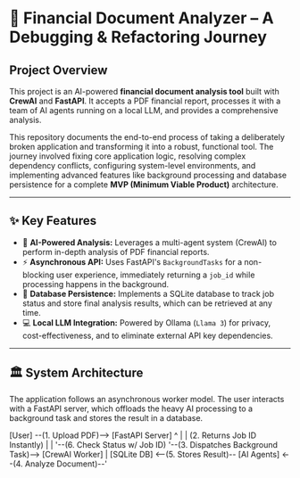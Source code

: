 # 🚀 Financial Document Analyzer – A Debugging & Refactoring Journey

## Project Overview

This project is an AI-powered **financial document analysis tool** built with **CrewAI** and **FastAPI**. It accepts a PDF financial report, processes it with a team of AI agents running on a local LLM, and provides a comprehensive analysis.

This repository documents the end-to-end process of taking a deliberately broken application and transforming it into a robust, functional tool. The journey involved fixing core application logic, resolving complex dependency conflicts, configuring system-level environments, and implementing advanced features like background processing and database persistence for a complete **MVP (Minimum Viable Product)** architecture.

---

## ✨ Key Features

- 🧠 **AI-Powered Analysis:** Leverages a multi-agent system (CrewAI) to perform in-depth analysis of PDF financial reports.  
- ⚡ **Asynchronous API:** Uses FastAPI's `BackgroundTasks` for a non-blocking user experience, immediately returning a `job_id` while processing happens in the background.  
- 💾 **Database Persistence:** Implements a SQLite database to track job status and store final analysis results, which can be retrieved at any time.  
- 💻 **Local LLM Integration:** Powered by Ollama (`Llama 3`) for privacy, cost-effectiveness, and to eliminate external API key dependencies.  

---

## 🏛️ System Architecture

The application follows an asynchronous worker model. The user interacts with a FastAPI server, which offloads the heavy AI processing to a background task and stores the result in a database.

[User] --(1. Upload PDF)--> [FastAPI Server]
^ |
| (2. Returns Job ID Instantly)
| |
'--(6. Check Status w/ Job ID) '--(3. Dispatches Background Task)--> [CrewAI Worker]
|
[SQLite DB] <--(5. Stores Result)-- [AI Agents] <--(4. Analyze Document)--'
